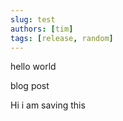 ```yaml
---
slug: test
authors: [tim]
tags: [release, random]
---
```


hello world


blog post

Hi i am saving this